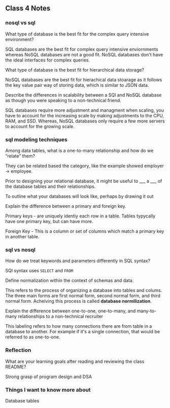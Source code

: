 ## Class 4 Notes

### nosql vs sql 

What type of database is the best fit for the complex query intensive environment?

SQL databases are the best fit for complex query intensive enviornments whereas NoSQL databases are not a good fit. NoSQL databases don't have the ideal interfaces for complex queries.

What type of database is the best fit for hierarchical data storage?

NoSQL databases are the best fit for hierachical data stoarage as it follows the key value pair way of storing data, which is similar to JSON data.

Describe the differences in scalability between a SQl and NoSQL database as though you were speaking to a non-technical friend.

SQL databases require more adjustment and managment when scaling, you have to account for the increasing scale by making adjustments to the CPU, RAM, and SSD. Whereas, NoSQL databases only require a few more servers to account for the growing scale.

### sql modeling techniques

Among data tables, what is a one-to-many relationship and how do we “relate” them?

They can be related based the category, like the example showed employer -> employee.

Prior to designing your relational database, it might be useful to ___ a ___ of the database tables and their relationships.

To outline what your databases will look like, perhaps by drawing it out

Explain the difference between a primary and foreign key.

Primary keys - are uniquely identiy each row in a table. Tables typycally have one primary key, but can have more. 

Foreign Key - This is a column or set of columns which match a primary key in another table.



### sql vs nosql 

How do we treat keywords and parameters differently in SQL syntax?

SQl syntax uses `SELECT` and `FROM`


Define normalization within the context of schemas and data.

This refers to the process of organizing a database into tables and colums. The three main forms are first normal form, second normal form, and third normal form. Acheiving this process is called **database normilization**.

Explain the difference between one-to-one, one-to-many, and many-to-many relationships to a non-technical recruiter

This labeling refers to how many connections there are from table in a database to another. For example if it's a single connection, that would be referred to as one-to-one.

### Reflection

What are your learning goals after reading and reviewing the class README?

Strong grasp of program design and DSA

### Things I want to know more about

Database tables
